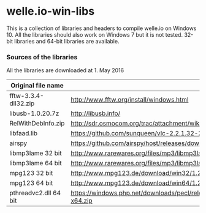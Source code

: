 # welle.io-win-libs

This is a collection of libraries and headers to compile welle.io on Windows 10.
All the libraries should also work on Windows 7 but it is not tested. 32-bit libraries and 64-bit libraries are available.

### Sources of the libraries
All the libraries are downloaded at 1. May 2016

Original file name | URL
--- | --- 
fftw-3.3.4-dll32.zip| http://www.fftw.org/install/windows.html 
libusb-1.0.20.7z | http://libusb.info/
RelWithDebInfo.zip | http://sdr.osmocom.org/trac/attachment/wiki/rtl-sdr/RelWithDebInfo.zip
libfaad.lib | https://github.com/sunqueen/vlc-2.2.1.32-2013/blob/master/win32/lib/libfaad.lib
airspy | https://github.com/airspy/host/releases/download/v1.0.9/airspy_host_tools_win32_x86_x64_v1_0_9.zip
libmp3lame 32 bit | http://www.rarewares.org/files/mp3/libmp3lame-3.99.5x86.zip
libmp3lame 64 bit | http://www.rarewares.org/files/mp3/libmp3lame-3.100x64.zip
mpg123 32 bit | http://www.mpg123.de/download/win32/1.25.10/mpg123-1.25.10-x86.zip
mpg123 64 bit | http://www.mpg123.de/download/win64/1.29.3/mpg123-1.29.3-x86-64.zip
pthreadvc2.dll 64 bit | https://windows.php.net/downloads/pecl/releases/pthreads/3.1.6/php_pthreads-3.1.6-7.0-ts-vc14-x64.zip